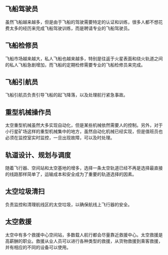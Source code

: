 ## 飞船驾驶员

虽然飞船越来越多，但是由于飞船的驾驶需要特定的认证和训练，很多人都不想花费太多的经历来完成飞船驾驶训练，而是聘请专业的飞船驾驶员。

## 飞船检修员

飞船市场越来越大，私人飞船也越来越多，特别是往返于火星表面和绕火轨道之间的私人飞船急剧增加，而飞船的定期检修需要专业的飞船检修员来完成。

## 飞船引航员

飞船引航员负责引导飞船的起飞降落，以及处理航行紧急事故。

## 重型机械操作员

太空重型机械虽然大多实现自动化，但是某些机械依然需要人的控制。另外，对于小行星矿场这样的重型机械集中的地方，虽然自动化机械已经实现，但是值班员也必须在监控室实时监控，一旦出现故障，可以及时处理。

## 轨道设计、规划与调度

随着飞行器、空间站和太空基地的增多，选择一条太空轨道已经不再是选择最直接的线路那样简单了，运输成本和安全成为了重要的轨道选择的因素。

## 太空垃圾清扫

负责监控和清理航线区的太空垃圾，以确保航线上飞行器的安全。

## 太空救援

太空中有多个救援中心空间站，多数载人航行都会尽量靠近救援中心。太空救援是高薪酬的职业。救援从业人员可以进行各种类型的救援，从货物救援到乘客救援，并有相应的不同的设备可以使用。


